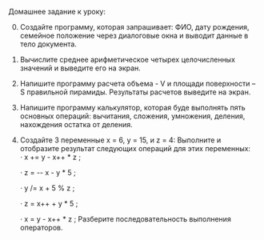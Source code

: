 Домашнее задание к уроку:

0) Cоздайте программу, которая запрашивает: ФИО, дату рождения, семейное положение через диалоговые окна и выводит данные 
   в тело документа. 

1)	Вычислите среднее арифметическое четырех целочисленных значений и выведите его на экран.  

2) Напишите программу расчета объема - V и площади поверхности – S правильной пирамиды. Результаты расчетов выведите на экран.

3) Напишите программу калькулятор, которая буде выполнять пять основных операций: вычитания, сложения, умножения, деления, нахождения остатка от деления.

4) Создайте 3 переменные   x = 6, y = 15, и z = 4: 
    Выполните и отобразите результат следующих операций для этих переменных:  
    · x += y - x++ * z ; 
    
    · z = -- x - y * 5 ;
    
    · y /= x + 5 % z ;  
    
    · z = x++ + y * 5 ; 
    
    · x = y - x++ * z ; 
Разберите последовательность выполнения операторов.
